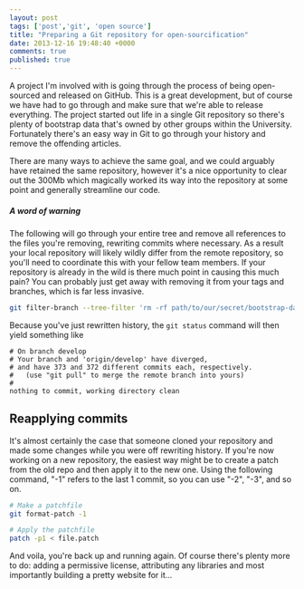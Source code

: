 ```yaml
---
layout: post
tags: ['post','git', 'open source']
title: "Preparing a Git repository for open-sourcification"
date: 2013-12-16 19:48:40 +0000
comments: true
published: true
---
```


A project I'm involved with is going through the process of being open-sourced and released on GitHub. This is a great development, but of course we have had to go through and make sure that we're able to release everything. The project started out life in a single Git repository so there's plenty of bootstrap data that's owned by other groups within the University. Fortunately there's an easy way in Git to go through your history and remove the offending articles. 

There are many ways to achieve the same goal, and we could arguably have retained the same repository, however it's a nice opportunity to clear out the 300Mb which magically worked its way into the repository at some point and generally streamline our code.

##### A word of warning
The following will go through your entire tree and remove all references to the files you're removing, rewriting commits where necessary. As a result your local repository will likely wildly differ from the remote repository, so you'll need to coordinate this with your fellow team members. If your repository is already in the wild is there much point in causing this much pain? You can probably just get away with removing it from your tags and branches, which is far less invasive.


``` bash
git filter-branch --tree-filter 'rm -rf path/to/our/secret/bootstrap-data/' HEAD
```

Because you've just rewritten history, the <code>git status</code> command will then yield something like

```
# On branch develop
# Your branch and 'origin/develop' have diverged,
# and have 373 and 372 different commits each, respectively.
#   (use "git pull" to merge the remote branch into yours)
#
nothing to commit, working directory clean
```

<!-- TODO Overwriting history, or pushing a new repository -->

## Reapplying commits
It's almost certainly the case that someone cloned your repository and made some changes while you were off rewriting history. If you're now working on a new repository, the easiest way might be to create a patch from the old repo and then apply it to the new one. Using the following command, "-1" refers to the last 1 commit, so you can use "-2", "-3", and so on.

``` bash
# Make a patchfile 
git format-patch -1

# Apply the patchfile
patch -p1 < file.patch
```

And voila, you're back up and running again. Of course there's plenty more to do: adding a permissive license, attributing any libraries and most importantly building a pretty website for it...